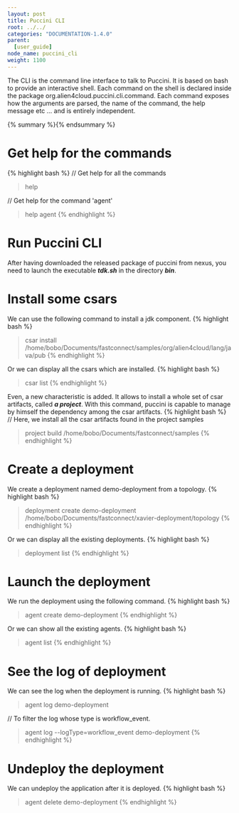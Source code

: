 ```yaml
---
layout: post
title: Puccini CLI
root: ../../
categories: "DOCUMENTATION-1.4.0"
parent:
  [user_guide]
node_name: puccini_cli
weight: 1100
---
```


The CLI is the command line interface to talk to Puccini. It is based on bash to provide an interactive shell. Each command on the shell is declared inside the package org.alien4cloud.puccini.cli.command. Each command exposes how the arguments are parsed, the name of the command, the help message etc ... and is entirely independent.

{% summary %}{% endsummary %}

# Get help for the commands
{% highlight bash %}
// Get help for all the commands
> help

// Get help for the command 'agent'
> help agent
{% endhighlight %}

# Run Puccini CLI
After having downloaded the released package of puccini from nexus, you need to launch the executable ***tdk.sh*** in the directory ***bin***.

# Install some csars
We can use the following command to install a jdk component.
{% highlight bash %}
> csar install /home/bobo/Documents/fastconnect/samples/org/alien4cloud/lang/java/pub
{% endhighlight %}

Or we can display all the csars which are installed.
{% highlight bash %}
> csar list
{% endhighlight %}

Even, a new characteristic is added. It allows to install a whole set of csar artifacts, called ***a project***. With this command, puccini is capable to manage by himself the dependency among the csar artifacts.
{% highlight bash %}
// Here, we install all the csar artifacts found in the project samples
> project build /home/bobo/Documents/fastconnect/samples
{% endhighlight %}

# Create a deployment
We create a deployment named demo-deployment from a topology.
{% highlight bash %}
> deployment create demo-deployment /home/bobo/Documents/fastconnect/xavier-deployment/topology
{% endhighlight %}

Or we can display all the existing deployments.
{% highlight bash %}
> deployment list
{% endhighlight %}

# Launch the deployment
We run the deployment using the following command.
{% highlight bash %}
> agent create demo-deployment
{% endhighlight %}

Or we can show all the existing agents.
{% highlight bash %}
> agent list
{% endhighlight %}

# See the log of deployment
We can see the log when the deployment is running.
{% highlight bash %}
> agent log demo-deployment

// To filter the log whose type is workflow_event.
> agent log --logType=workflow_event demo-deployment
{% endhighlight %}

# Undeploy the deployment
We can undeploy the application after it is deployed.
{% highlight bash %}
> agent delete demo-deployment
{% endhighlight %}
